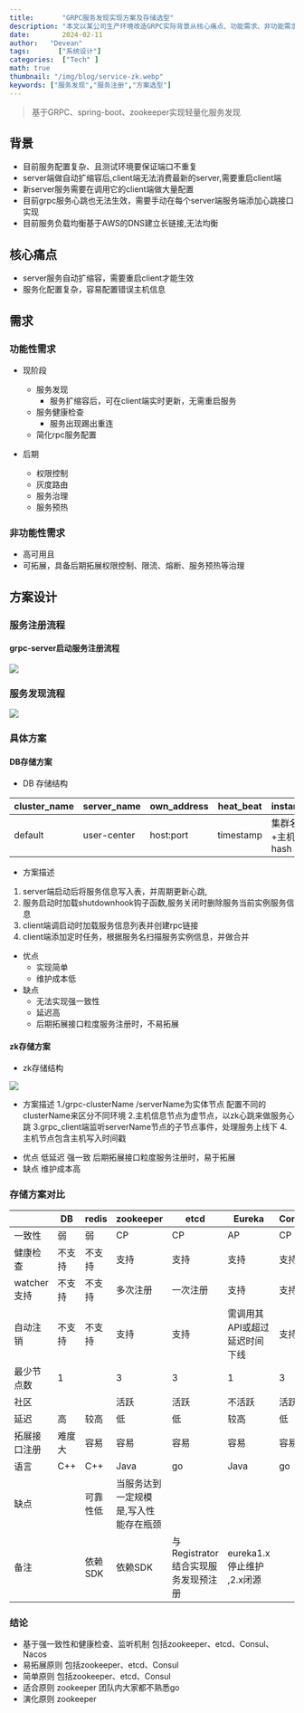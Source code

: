 ```yaml
---
title:       "GRPC服务发现实现方案及存储选型"
description: "本文以某公司生产环境改造GRPC实际背景从核心痛点、功能需求、非功能需求、方案设计、存储选型及方案选型原则给大家阐释GPRC方案选型全流程"
date:        2024-02-11
author:   "Devean"
tags:       ["系统设计"]
categories:  ["Tech" ]
math: true
thumbnail: "/img/blog/service-zk.webp"
keywords: ["服务发现","服务注册","方案选型"]
---
```


> 基于GRPC、spring-boot、zookeeper实现轻量化服务发现


## 背景
+ 目前服务配置复杂、且测试环境要保证端口不重复
+ server端做自动扩缩容后,client端无法消费最新的server,需要重启client端
+ 新server服务需要在调用它的client端做大量配置
+ 目前grpc服务心跳也无法生效，需要手动在每个server端服务端添加心跳接口实现
+ 目前服务负载均衡基于AWS的DNS建立长链接,无法均衡


## 核心痛点

+ server服务自动扩缩容，需要重启client才能生效
+ 服务化配置复杂，容易配置错误主机信息

## 需求
### 功能性需求
* 现阶段
    + 服务发现
        * 服务扩缩容后，可在client端实时更新，无需重启服务
    + 服务健康检查
        * 服务出现踢出重连
    + 简化rpc服务配置

* 后期
    + 权限控制
    + 灰度路由
    + 服务治理
    + 服务预热
### 非功能性需求
+ 高可用且
+ 可拓展，具备后期拓展权限控制、限流、熔断、服务预热等治理
## 方案设计

### 服务注册流程
#### grpc-server启动服务注册流程

![](/img/blog/service-register.png)


### 服务发现流程

![](/img/blog/service-discovery.png)


### 具体方案

#### DB存储方案
+ DB 存储结构

| cluster_name |server_name |own_address | heat_beat| instance_hash  |  
| --- | --- | --- | --- | ---|
| default | user-center | host:port | timestamp | 集群名+服务名+主机端口的hash |  

+ 方案描述
1. server端启动后将服务信息写入表，并周期更新心跳,
2. 服务启动时加载shutdownhook钩子函数,服务关闭时删除服务当前实例服务信息
3. client端调启动时加载服务信息列表并创建rpc链接
4. client端添加定时任务，根据服务名扫描服务实例信息，并做合并

+ 优点
  + 实现简单
  + 维护成本低
+ 缺点
  + 无法实现强一致性
  + 延迟高
  + 后期拓展接口粒度服务注册时，不易拓展
#### zk存储方案

* zk存储结构

![](/img/blog/service-zk.png)

* 方案描述
  1./grpc-clusterName /serverName为实体节点 配置不同的clusterName来区分不同环境
  2.主机信息节点为虚节点，以zk心跳来做服务心跳
  3.grpc_client端监听serverName节点的子节点事件，处理服务上线下
  4.主机节点包含主机写入时间戳

+ 优点
  低延迟
  强一致
  后期拓展接口粒度服务注册时，易于拓展
+ 缺点
  维护成本高

### 存储方案对比

|  | DB |redis |zookeeper | etcd |Eureka  | Consul | Nacos|
| --- | --- | --- | --- | --- | --- | --- |---|
| 一致性 | 弱 | 弱 | CP | CP | AP | CP | CP+AP|
| 健康检查 | 不支持 | 不支持 | 支持 | 支持 |支持 |支持  |双向心跳|
| watcher支持 | 不支持 | 不支持 |多次注册  |一次注册  | 支持 | 支持 |支持
| 自动注销 | 不支持 | 不支持 |支持 | 支持 | 需调用其API或超过延迟时间下线 |支持 |支持
| 最少节点数 | 1 |  | 3 | 3 | 1 | 3 |3|
| 社区 |  |  | 活跃 | 活跃 | 不活跃 | 活跃 |活跃|
|延迟|高|较高| 低|低|较高| 低|低|
|拓展接口注册|难度大|容易|容易|容易|容易|容易|难|
|语言|C++|C++|Java|go|Java|go|Java|
|缺点||可靠性低|当服务达到一定规模是,写入性能存在瓶颈|||
|备注| |依赖SDK|依赖SDK |与Registrator结合实现服务发现预注册|eureka1.x停止维护 ,2.x闭源|



### 结论
+ 基于强一致性和健康检查、监听机制
  包括zookeeper、etcd、Consul、Nacos
+ 易拓展原则
  包括zookeeper、etcd、Consul
+ 简单原则
  包括zookeeper、etcd、Consul
+ 适合原则
  zookeeper 团队内大家都不熟悉go
+ 演化原则
  zookeeper